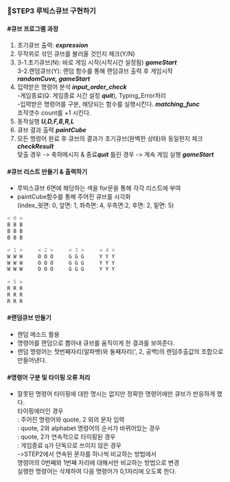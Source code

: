 ### 🎈STEP3 루빅스큐브 구현하기


#### #큐브 프로그램 과정
1. 초기큐브 출력: ***expression*** <br>
2. 무작위로 섞인 큐브를 불러올 것인지 체크(Y/N) <BR>
3. 3-1.초기큐브(N): 바로 게임 시작(시작시간 설정됨) ***gameStart***<BR>
   3-2.랜덤큐브(Y): 랜덤 함수를 통해 랜덤큐브 출력 후 게임시작<br>
                    ***randomCuve, gameStart***<BR>
4. 입력받은 명령어 분석 ***input_order_check***<BR>
  -게임종료(Q: 게임종료 시간 설정 ***quit***), Typing_Error처리<br>
  -입력받은 명령어를 구분, 해당되는 함수를 실행시킨다. ***matching_func*** <br>
   조작갯수 count를 +1 시킨다.
5. 동작실행 ***U,D,F,B,R,L***
6. 큐브 결과 출력 ***paintCube***
7. 모든 명령어 완료 후 큐브의 결과가 초기큐브(완벽한 상태)와 동일한지 체크
  ***checkResult***<br>
  맞출 경우 -> 축하메시지 & 종료***quit***
  틀린 경우 -> 계속 게임 실행 ***gameStart***
  
  
  
#### #큐브 리스트 만들기 & 출력하기
- 루빅스큐브 6면에 해당하는 색을 for문을 통해 각각 리스트에 부여<br>
- paintCube함수를 통해 주어진 큐브를 시각화<br>
  (index_윗면: 0, 앞면: 1, 좌측면: 4, 우측면:2, 후면: 2, 밑면: 5)
```python 
< 0 >
B B B  
B B B
B B B

< 1 >     < 2 >     < 3 >     < 4 >
W W W     O O O     G G G     Y Y Y 
W W W     O O O     G G G     Y Y Y 
W W W     O O O     G G G     Y Y Y 
 
< 5 >
R R R 
R R R 
R R R 
```


#### #랜덤큐브 만들기
- 랜덤 메소드 활용<br>
- 명령어를 랜덤으로 뽑아내 큐브를 움직이게 한 결과를 보여준다.<br>
- 랜덤 명령어는 첫번째자리(알파벳)와 둘째자리(', 2, 공백)의 랜덤추출값의 조합으로 만들어낸다.<br>
 


#### #명령어 구분 및 타이핑 오류 처리
- 잘못된 명령어 타이핑에 대한 명시는 없지만 정확한 명령어에만 큐브가 반응하게 했다.<BR>
  타이핑에러인 경우<BR>
  : 주어진 명령어와 quote, 2 외의 문자 입력<br>
  : quote, 2와 alphabet 명령어의 순서가 바뀌어있는 경우<br>
  : quote, 2가 연속적으로 타이핑된 경우<br>
  : 게임종료 q가 단독으로 쓰이지 않은 경우<br>
  ->STEP2에서 연속된 문자를 하나씩 비교하는 방법에서 <br>
    명령어의 0번째와 1번째 자리에 대해서만 비교하는 방법으로 변경<br>
    실행한 명령어는 삭제하여 다음 명령어가 0,1자리에 오도록 한다.
